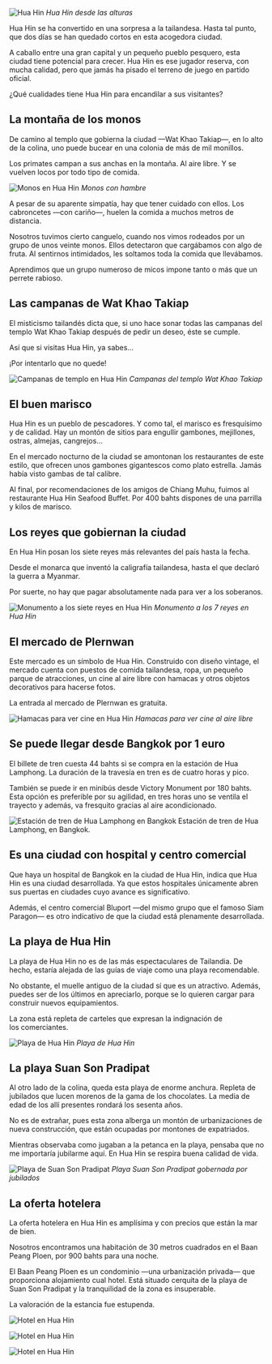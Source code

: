 ![Hua Hin](https://lh3.googleusercontent.com/xUIKUGImcdQwk_lTPmYW6nwS2Wr3dDbbGJkkCdXrek5mhZrYpxkzohFflt-y09IsRACQ6jsCahwLOyqzYwyZ6yDFr8I7311HTiNIyUu_Wtl5-HDcVtBHtMfmbRmN5iog93nATrAbs2c1D8bvtVxj_tHW7WmnFl5NhHQH4O0Oy-F92sU_o2qGYVaWlSc6m-FUYv1z2uRheL_ygCpXxITSz2aRCyfA3mPCDlnTU0CnqlZYkM7vZp6ZO4KVZzvJtK8UB-Fy93t3yAK_LQKR_mtzKC9Sy9tnUthmJ9Fqm6Meyl8TvAwctecfRwP7JDNSseQH_DlF7pN-b2ufHEoYiRU7sM2vhp-Ck2C6B2Tx3MoWderTx0TudJ0EH7jnuZwjQ7FC8rBFjPeYY-qpB9xOEfEIdtbkf1AGrSWz6SC9Mjib9XKHnhMySq0_fA5Qn9KscxHM_eyLsV3LeDeLF2tF_VirqOt6WdNrn-ccWfendKKlg_b45o6PA6QYOPeC5zc7uHjZDA8oL-fyeERxQE2nM1yaGczlHPrbUk2jlybeAbnEIMTUzLTQZD_k_xF5Unmz_y3dMxDY7vFt5aSfQxWAs5Ve1oezZHmGB-iFp8xj54T37YC614iNzmVDa5Xi_CyG2jDfCdGZMkE7WW-2o4Slte3NEDPeZrLsOV1YzxemGlsiQ98=w800-no)
*Hua Hin desde las alturas*

Hua Hin se ha convertido en una sorpresa a la tailandesa. Hasta tal punto, que dos días se han quedado cortos en esta acogedora ciudad.

A caballo entre una gran capital y un pequeño pueblo pesquero, esta ciudad tiene potencial para crecer. Hua Hin es ese jugador reserva, con mucha calidad, pero que jamás ha pisado el terreno de juego en partido oficial.

¿Qué cualidades tiene Hua Hin para encandilar a sus visitantes?

## La montaña de los monos

De camino al templo que gobierna la ciudad —Wat Khao Takiap—, en lo alto de la colina, uno puede bucear en una colonia de más de mil monillos.

Los primates campan a sus anchas en la montaña. Al aire libre. Y se vuelven locos por todo tipo de comida. 

![Monos en Hua Hin](https://lh3.googleusercontent.com/pbgTBbNCYg4qLXpKgduTO8Dw2Q_R1iSIkCSSy1T20LpDnpNxDveVDyj-U8344YiU_40wELIzzAv0orkmcHnnqZwPKulw8rNrmKvx1FbJGjcg3lkCMndnQxbhGZWkKHQAl_0qnWUvGCwAdQfEyQanKLXDczC2w5u33LykIp-YsFWMz0tJkBJNofvYz5p8yinMgfuDL2tIE7lkDcOgdfXyKc8l6nbs6X35RewKzVdhXI6sfgDMTPkcrp2_yH4npBBsVueDTVg-TGGDfKyoAolbmz5rb8OowgfM5QqHXmJs1c3XaP-ADUXcRFBSsRq42YDOoU-4p77Bqz8MLp6f5FCyxDX43XsiLlVj6zY-qT8xhziQDyApppZ9MXKuqu2pWXpdFIcdxyIWrmuTWdCgvKxvvjCFJq0o_4Sh68wYq1FcUk5Aq3o_5NQl5hSKcsPrOijTqtDbRSGD76XiQ-8aSyk8WZeT7I9iVimgrMuNfHC2NqrdkuiWyIIAa7Fmz4sIXtE7bxK-EKnBJz_mXdzCEFKimusTAVo5a6JP5PW3g47_knkRsYca9EuZ1SUEdBC5ciUFMzMRK9q_9uP02ubrjIxaEp_II-4lB_lGXZRCOK-f1EsIiJUKs6BURGsEaMKZPkNy1jlZzr9j1moQQXAhDe7K90TmeWIu7Fj_fM4e6RcaSiM=w800-no)
*Monos con hambre*

A pesar de su aparente simpatía, hay que tener cuidado con ellos. Los cabroncetes —con cariño—, huelen la comida a muchos metros de distancia.

Nosotros tuvimos cierto canguelo, cuando nos vimos rodeados por un grupo de unos veinte monos. Ellos detectaron que cargábamos con algo de fruta. Al sentirnos intimidados, les soltamos toda la comida que llevábamos.

Aprendimos que un grupo numeroso de micos impone tanto o más que un perrete rabioso.

## Las campanas de Wat Khao Takiap

El misticismo tailandés dicta que, si uno hace sonar todas las campanas del templo Wat Khao Takiap después de pedir un deseo, éste se cumple.

Así que si visitas Hua Hin, ya sabes...

¡Por intentarlo que no quede!

![Campanas de templo en Hua Hin](https://lh3.googleusercontent.com/sst0QazAcyQo0Dk2TvYhkJh5_1pCFM1CvPwG35H617TnyOhEoCvzQmlogPc3uAanbEq2yG_U48IQHgLbV0VyEGarWCrHv-pqa_k1oA0EX5MIUQEFcogmfvML8ZNEVMl4Q69GWg9E9THRi-kl0gp5wY6BdzFxXd5x_mAUZToe-Hh-JD9tqBIvRCilZO2zZvznRFdF4dpgKDrwGJgurkDuWTU6cGmlLfn-qkk4CtZ-bCvC0d-nw2EtNodXFAQp5aCNja7tm7fNiJhMOs3xSS3SZERQeIfPrmho9GMoUyPLGFZa9dX2q0_bAFZ32ScBZBjaTfl-OeEQNuJcG27UahWD43b6s9dOMxXy3gomqh5M6V4tZ0JRioDeoxNcn4nKH_4TjFhbNWIDlgrST6DHfJPiUrztcSjwSBFWVCl1be4zyuOLomzou6q2v221y8j1iouXJqi5oc4HVfi5IpG-W2JTLY5aYHvg9rY7eZo2zxI9EJg8wD1QiFgXVjVkVhWdBQq80jy2XHXpTaAtywMoTrAYhFr03GM1YrQpYpOYP5kw_TN7ieEwA5bRTA1PIT6ljL-fqis28QFDM9dSGhHvK3LiDwxZmsy0afGuC8SaqYRhIb0MLyue6ro21wsSUHl6O6Se9lazQpNEnP0gNrw3zUfhKO06QvOYqdqrnwHbOA0DJMQ=w800-no)
*Campanas del templo Wat Khao Takiap*

## El buen marisco

Hua Hin es un pueblo de pescadores. Y como tal, el marisco es fresquísimo y de calidad. Hay un montón de sitios para engullir gambones, mejillones, ostras, almejas, cangrejos...

En el mercado nocturno de la ciudad se amontonan los restaurantes de este estilo, que ofrecen unos gambones gigantescos como plato estrella. Jamás había visto gambas de tal calibre.

Al final, por recomendaciones de los amigos de Chiang Muhu, fuimos al restaurante Hua Hin Seafood Buffet. Por 400 bahts dispones de una parrilla y kilos de marisco. 

## Los reyes que gobiernan la ciudad

En Hua Hin posan los siete reyes más relevantes del país hasta la fecha.

Desde el monarca que inventó la caligrafía tailandesa, hasta el que declaró la guerra a Myanmar. 

Por suerte, no hay que pagar absolutamente nada para ver a los soberanos.

![Monumento a los siete reyes en Hua Hin](https://lh3.googleusercontent.com/zmTRH0WzuSypCQt08aoVDUcrwoCVsldrH8MN7BXAou-nzA6y-P5dDBQYSXTyJvHZWKviwtszOFfafGJpRFZoX6l-emCofWHTuaoXBnpprWKSzi91YlzFeIu0kVRvmaQgaWd2a8J9JUHWF0Hz-vC0b_nUJ8EtfGyJZP7INqAU8Hdmb1_vnsVkmx0wlsI0tbuVyf6ZOp5Jn2Wk9DZBlnjgheP8sHH_Br3fFrdgp_8CLu-S8fdoDYJVBL2Ez63M0Yem8LEAVpQo3vIiigePO_h59d2YTL8-d5eWiVHMXSGQ2fRdrVE-vMUaKPByCTbcUj-G-uy_xwS5WI2xQxmblVCwMKBhcMmTxqNEbk279b0zgUI1QxXlPb4p3NbpO598grO9pYNK8xjVQpamSLVINz4zp4GZFPNF310MurxryGiRKT39E1J8jGwsij1qodXXdEYF8_xhubpW1OX8QBmIt3_nD5_llbE5jqiQnCVbLZ3wyIFT-Xq5g0r_nN5_XNs1J43-ODnlMZyRRTbu88sy2JTsbQkw_z3OdxvH3n0fBclRgqGIkFMXU7LDzI5iEZE5KS3k5CUuCwWRsj9tHCPR_W8xt7MrrUrnk_nvhfjzUN8YIJUIzo-6sPh_WrHLfJmr_6N75tVBkATI8kZvfdpp3HCNNipYzLtz1wG0DuRwt4TKDK4=w800-no)
*Monumento a los 7 reyes en Hua Hin*

## El mercado de Plernwan

Este mercado es un símbolo de Hua Hin. Construido con diseño vintage, el mercado cuenta con puestos de comida tailandesa, ropa, un pequeño parque de atracciones, un cine al aire libre con hamacas y otros objetos decorativos para hacerse fotos.

La entrada al mercado de Plernwan es gratuita.

![Hamacas para ver cine en Hua Hin](https://lh3.googleusercontent.com/bezRK-U7-GzKBL0sjVMm3R6WWICjfC9ibR7W9UTJ93I2sAhXyqF_2yyXu58W7chWwr9XQvTzjAgGHvgCqzQE1x5oejqBX-DYt8ME2ZhTrC-Bn2DxHyIfOD0xAQnDJrFDVCjS6tG57WdPHo2FWzraDS6-ekEuMjLmTHQyagYNk0F71RTx9JQThFxEA48Qz0aYPDoMw0fQ0_6C68US4buMkdhc1d41GvgU5pPZ2Wpo1lN3ppy7N7JG4EY4gWsk9d5oPFUtqMnBf1j-PyGeCsP_91B2N6r_cZnIL8Od04gdLiiv21UzpFI7_MnXjBhVY3Quw-RxFpEzpHESBIf7kUIdcxHqkZz4gj9Gp-uAGJwHIP8FhYSsLxFkDMyvAledEBtlEt6IFWWjngwFXmrt9B4uDvIMK1a6ZLfhM6gOkxYSEWuLR-hBPsh7w5_hufZJ1XlsmI5PENU6lKQlAHmIoNblSSr50KrNnYmPdY-A7J56FlSzNc4ioFyCIRZ55KNvWlt0edim5uMdXzTkZhad51ef_IHpQI6gJec5ijj0pqsJBzom4rq0cJJTqM8HcblR_hxcK5HN9C2d89gBjEb_VSA--Bww6ShcqMfrNNOxEelOBwkn6fTOSkB2OTHcjnWW7PWHT7EeCwiJ7BvoTwzHNKKNzYJOGfhGNRKeB1H7zaQDLj8=w800-no)
*Hamacas para ver cine al aire libre*

## Se puede llegar desde Bangkok por 1 euro

El billete de tren cuesta 44 bahts si se compra en la estación de Hua Lamphong. La duración de la travesía en tren es de cuatro horas y pico.

También se puede ir en minibús desde Victory Monument por 180 bahts. Esta opción es preferible por su agilidad, en tres horas uno se ventila el trayecto y además, va fresquito gracias al aire acondicionado.

![Estación de tren de Hua Lamphong en Bangkok](https://lh3.googleusercontent.com/vmIgpDWCA_-b9Tnikt7P55qWGz1eMesHBOOCzp4vmCZQkkV99mveAtbKBo4n9phk29Da2OkxPEpmgd03cGcwRaticqg7w2ixJbjU1n75gUdVXenCW-oizo97NhPxW6Vq0xtDbvjMSfvEgT2sf6giJVIWtx79vrGsrhLgG2BKSRilZ4ZT2o1DxNtni6BnwbORg3FYKmQbfRV29NYcZjIrfvVra6TniLiwdKY3cZ_eMODd1q_8zgWhUtHiB_gbJxL0OAzZoB7ovdLlwtEnKAiYYW5eUBHAcSWUe6k6aR1zW-CWYgpYCpGzjrJKw91goAJxGd6PI951EPZb1J5oD6WuAbQz4HTs6YvKGsgteX0GeCprXrgMRSJZ1lmmf-h3J1ucqzn8vmyy2E4waJZvVEAuzovFMl-CEHoudVnYJjClzRDj83SwXCaAMhNOZxWpAzRJXfPHBOZUyYo2_gaVnrcQrUGlqEkvL3tNXED7fl_iwN1klSa_t8-rk1c-FUbB8oXX_Rj9MSpLbVBUGmA3m83uDo6NHcYBFwgSrQqwyyfamK97gfapdBeLEkvw8YHaUY0ynZG8fawHe4OeYclVL522ctTnZ8SfILYcGNcFBzNB2ceA-ZFiW5xSYf6ibY9K2emmUaiM4ziOyJITHPogIXDu5gfBa0W55DyZHjNtwxzyC4I=w800-no)
Estación de tren de Hua Lamphong, en Bangkok.

## Es una ciudad con hospital y centro comercial

Que haya un hospital de Bangkok en la ciudad de Hua Hin, indica que Hua Hin es una ciudad desarrollada. Ya que estos hospitales únicamente abren sus puertas en ciudades cuyo avance es significativo.

Además, el centro comercial Bluport —del mismo grupo que el famoso Siam Paragon— es otro indicativo de que la ciudad está plenamente desarrollada.

## La playa de Hua Hin

La playa de Hua Hin no es de las más espectaculares de Tailandia. De hecho, estaría alejada de las guías de viaje como una playa recomendable.

No obstante, el muelle antiguo de la ciudad sí que es un atractivo. Además, puedes ser de los últimos en apreciarlo, porque se lo quieren cargar para construir nuevos equipamientos.

La zona está repleta de carteles que expresan la indignación de los comerciantes.

![Playa de Hua Hin](https://lh3.googleusercontent.com/_b_ZgOdKqyH1jQZ31P7vrPEVB_XEBrv3G-nM2kP8QQ08SmfpzigvwMEJgahvhehSr5d-FZjTu6WjkJvrhTw31eKzrqVWwg8AOVLvAAWOBw3fCRCVoYqw7qpHrCTScZbidtsYM_YL-Odn6SUf5aFAQtU6XREXt7lxzniy4b73QPK1CycWEyrr2Pl0S0k7iDgnr6i6KhI7COQwmWHwTUrZfcS7uLL4FKJneAuaf29GVMzrNbY03DgaPi6YNp9BOn0UCuuQ74pNLf4W3h_esiU1om1qSr08UlBLfs8Qe4SnlaHqgpEvTrPcEVLS-4ty6VTcJp1xdXfW0nKKCjnBNECGuuA7aOuwB0VHVi9Bra9FS2_gaG0oZvAQKfPH0pVKAB5W3f5cjeXPQ0lYonludQK9FgUMl17qmkAJGEkh0RFvA7xhBLTCG4Usy4GqubIrtsJRKVh7FeThTUvNLAbk07jP5ncwrHvo4i6xJzW8RQ0EjRaBa_RIWWTLag0bLS3elH4MJr3cwB9vz2tgNe97do1ZqYgOdiMWZj30RI3-3ibxbgD2tCB7S6lZ1t2xAEBmGfLt129fd-79_E9P2SUvmdETpr1w1LDNIMzKI9q79BQlWC4vBpqmA4sM76h-o_50LCmtofvOxv8Peo8tc9ckYnnBU_15G2V6Zm_SzhHLLofHKew=w800-no)
*Playa de Hua Hin*

## La playa Suan Son Pradipat

Al otro lado de la colina, queda esta playa de enorme anchura. Repleta de jubilados que lucen morenos de la gama de los chocolates. La media de edad de los allí presentes rondará los sesenta años.

No es de extrañar, pues esta zona alberga un montón de urbanizaciones de nueva construcción, que están ocupadas por montones de expatriados.

Mientras observaba como jugaban a la petanca en la playa, pensaba que no me importaría jubilarme aquí. En Hua Hin se respira buena calidad de vida.

![Playa de Suan Son Pradipat](https://lh3.googleusercontent.com/3Th3Zfo55CSj7jk1lwAN1MbqpOOfnNPtPRcxQgz6nUY7cMe2sN_LHRqo638Zz6ybR_keKvh81KdPX0X0ycUxlWiWU6lZBqY32lcvTT8MPYviLcBOxjsbJQDYdWv4sp6A3Sa8is9cFlkAXfC4-3niQqYsRQfF0TEt_fIv5ngvda3sqJU7-86ChkL_pC4FykmTP7EL98A5BSeLlesbsCvgU1XaVWDenmhmJmpqB7oFJZ1jXsrhoaBFHfVQsV0E8ivQI1I3N57UqV5dd_m24ArWUyyiwmxylnAdl4x20mv_YJ3xCor8eWdyOZNn6uYzj8IedgDAidEbf2Bkic8kNDNHHVBkLukFZNO8TnHuh0EIvmwkQRe5g7ZPsLVavPC96spIegPpTgrIkEXDCxA39-QkykDf_6TWAqjV4riU0YDXzwpHyOw6fnjf5HDfRwpeNUKnuTsjbBk4XlWiMafkqjyHq2DfdqOQg6FI6FhtHIlGczOdnwondSjrwWWSDTQP4F9jV_3yqkp30HOEwYIhoBO8vKLCt4QTzKcZcSf1tmzFced_fm1r4lsPB98ioWaRt9SNVMPEHHybeONxCwNTMLm1K0dZnxbdlwgvxHfKSF-S-h0oX84j-zTqKk4EwF1dz-73KGmVgFkgoFV-wZJlhR09QNxL-OOjwtAY9QOoqRiDXaY=w800-no)
*Playa Suan Son Pradipat gobernada por jubilados*

## La oferta hotelera

La oferta hotelera en Hua Hin es amplísima y con precios que están la mar de bien.

Nosotros encontramos una habitación de 30 metros cuadrados en el Baan Peang Ploen, por 900 bahts para una noche.

El Baan Peang Ploen es un condominio —una urbanización privada— que proporciona alojamiento cual hotel. Está situado cerquita de la playa de Suan Son Pradipat y la tranquilidad de la zona es insuperable.

La valoración de la estancia fue estupenda.

![Hotel en Hua Hin](https://lh3.googleusercontent.com/jAEvrzlXUNencuLcwVxdb1vkdvkpFfRpsh0kQ52I999u8oFj1DI_q7C9lwRSwzPeOP4JdrUeaZET9KL-zyBBGgJgPX8qU5yoLG0D-hbT4Oer2FUnqdoaI1Bg0WEu6LsylLWhWOPNgtkc0gLWirU2KVwP9vQdp7pcTL7ZihdWobfGEueHJUO36D5sI_jSrWZTHK8HG35txhG_PxStbbJsNNYcknriR6ntSgodus5cBJgEXNKl4XIgcSR9RLWe35VDKp74-0eYNQwWTmTgfE94wuQ5Gj-ZuRD2JABe0-NOzzUXXnH2NOa_aVJcUOtBXLbkrjaFIBibwLbVSBwjlKQOQ65saWBW8Wk-U6uJz80JDlMOPowPjpUdxRX0Qf4xwuDz4BLacslvKbeMSgs5IbggYKfzFaGcoNP98lWe5erGgVI3V7Hzl9olD9F8zZKpzsC1DIyvmh8gB1h25IrIBVsgEesHo_HA-chEwp7JoNWpuV9WASJW9ayn3bNl417-kGIYIi6sTBDI3XaZwTkhdKjsj7VFzXHuyMygLJc7VIqdaGgn41lMWR9vgq_2czAwEbivdAmLEJxOAV6K4VgdFd5jQeZsx2Eyoc8afTwqw8vzmkqoyXWEiyc5ZV6ft0YRj1FkXeZ2Vji9wevtCTdddXaWnQgpX--uE4vfc76p2Ghi8p4=w800-no)

![Hotel en Hua Hin](https://lh3.googleusercontent.com/1t43AFjoGRIeb-364BMegf0yr6ePCK_EjF10lwOJmN8mpO4zHRF6TGopy6aSWnNMBcywKuUjkEQQis9TKjtv6-4lYNX0W73UIRMXq2qmd6BEaf6q_ApT7txN4OSarRo9GaoXhAxZnSSNIgrsyqOoGFhMXoaxnTRf4b09M5c2c1OEJZ1ietrZEV4ySyviQ9gQ9YpJt2Xw3FQukJvOAH9woQGiSK6cs2KFCyJw9Z-lWdS6Kt9-LIikhjfHRGrMu00SPnUlDSh0HswY6f2gc9AmTUzIkHUh9ZXlBZoNmwDwpqLphQ2pLa6TTx64mcM2eea3NxY8WWvIl7eRW6CDz7SMlhxbfdzx-XXLxyBmJbiH26E0_2Rjg-9v_wJ0KfVnyfOaPPYT6THxYOILMMtTw4BhtWjfpTutM1eE42aV3k9UN_gu_2Cu4tGoyTit8jW95k1gu31_RWwB6CwKnrzIz3XS-tYI1LvVkM6jQfSz1ssRj0FH7JTy4J__s1S0AJGE_ffkVxUyTMhamHqzMg-TkwTNbHc5DJ_OlyUXu9aX_utLErcdYyshEg4cCMzRBDdA1MCKo6GyHiTZcID7hg9wtchfW3eCXvV0Cj_gAYnVoLdCB1spaaYuLU6mjpWN-rAc8xlAyKezyS2hXYEoxlsCbxS3K1vSc61xqQWuytI2Ilk8LkA=w800-no)

![Hotel en Hua Hin](https://lh3.googleusercontent.com/6Jo3l8BOJWyeVVSLDsEMoZBAR-3Wt_27BCaLRM1621HBOT5NZ2GgO6FUp8RhrG7EGNSI-XpXfoFxUCLQ4f9BwFSFVL3pxBj6GaJZ9DkLYcdaon1u02mkI1Upi2vRzAhR5lY3eXh8eTVzrK_7sZb2SFPotExLAe8UBJkuSg3AbpTlYWZbaeK5bLDbL77X1XkMbs1cM-CiKQczhq5sZBN2ALz_OA74xrgyj_M-MpFP-xrudvWUMJZMljizv8j_YkUT7dsnhTblPn5Ib_tuR6teVXjgcs6JqD7ftgM2JSiRbMgVxy2iHuaR6eeBNtlhf7LvkFZD8VBbZNWS1rJnb64cV42gLo__CMouvlFsmdFq4Nh7VB7vc9nuKP9-VXzRGDwDQzJOyBWiF08claqGi_2PXsKPX5jheMaG4htLhmaQ9jPczoJW3W_17D_0OQa_ew2NXuwzvUJkHF4bVbarHBFD6mJIq6E1BWW4d4tUXaqJAu97BZsZHjMbrYzoto5EiMMSh0d7e436XPvGioFBIEKsnaalbAmIx1dipOzUSOBP5KEEMa1UOrcSLR_jB2pcEU4S-E6agOwaz-WZjw1iiWxf1s9SqgVA8n829yarV2vDYJgAry1ngu_SVWm5Lk37Y1LYw-fGsEggF2cEiYtqK9kM6intcB3OU3VNq86x2ORv5pE=w800-no)